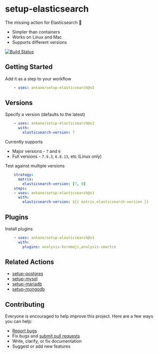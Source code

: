# setup-elasticsearch

The missing action for Elasticsearch :tada:

- Simpler than containers
- Works on Linux and Mac
- Supports different versions

[![Build Status](https://github.com/ankane/setup-elasticsearch/workflows/build/badge.svg?branch=v1)](https://github.com/ankane/setup-elasticsearch/actions)

## Getting Started

Add it as a step to your workflow

```yml
    - uses: ankane/setup-elasticsearch@v1
```

## Versions

Specify a version (defaults to the latest)

```yml
    - uses: ankane/setup-elasticsearch@v1
      with:
        elasticsearch-version: 7
```

Currently supports

- Major versions - `7` and `6`
- Full versions - `7.9.3`, `6.8.13`, etc (Linux only)

Test against multiple versions

```yml
    strategy:
      matrix:
        elasticsearch-version: [7, 6]
    steps:
    - uses: ankane/setup-elasticsearch@v1
      with:
        elasticsearch-version: ${{ matrix.elasticsearch-version }}
```

## Plugins

Install plugins

```yml
    - uses: ankane/setup-elasticsearch@v1
      with:
        plugins: analysis-kuromoji,analysis-smartcn
```

## Related Actions

- [setup-postgres](https://github.com/ankane/setup-postgres)
- [setup-mysql](https://github.com/ankane/setup-mysql)
- [setup-mariadb](https://github.com/ankane/setup-mariadb)
- [setup-mongodb](https://github.com/ankane/setup-mongodb)

## Contributing

Everyone is encouraged to help improve this project. Here are a few ways you can help:

- [Report bugs](https://github.com/ankane/setup-elasticsearch/issues)
- Fix bugs and [submit pull requests](https://github.com/ankane/setup-elasticsearch/pulls)
- Write, clarify, or fix documentation
- Suggest or add new features
